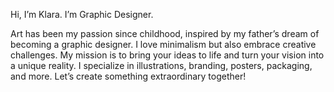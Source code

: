 Hi, I’m Klara. I’m Graphic Designer.




Art has been my passion since childhood, inspired by my father’s dream of becoming a graphic designer. I love minimalism but also embrace creative challenges. My mission is to bring your ideas to life and turn your vision into a unique reality. I specialize in illustrations, branding, posters, packaging, and more. Let’s create something extraordinary together!
